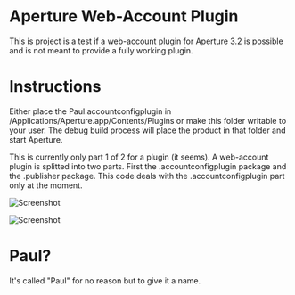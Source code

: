 Aperture Web-Account Plugin 
===========================

This is project is a test if a web-account plugin for Aperture 3.2 is possible and is not meant to provide a fully working plugin.

Instructions
============

Either place the Paul.accountconfigplugin in /Applications/Aperture.app/Contents/Plugins or make this folder writable to your user. The debug build process will place the product in that folder and start Aperture.

This is currently only part 1 of 2 for a plugin (it seems). A web-account plugin is splitted into two parts. First the .accountconfigplugin package and the .publisher package. This code deals with the .accountconfigplugin part only at the moment.


![Screenshot](http://penck.de/img/code/Paul1.png)

![Screenshot](http://penck.de/img/code/Paul2.png)


Paul?
=====

It's called "Paul" for no reason but to give it a name.
